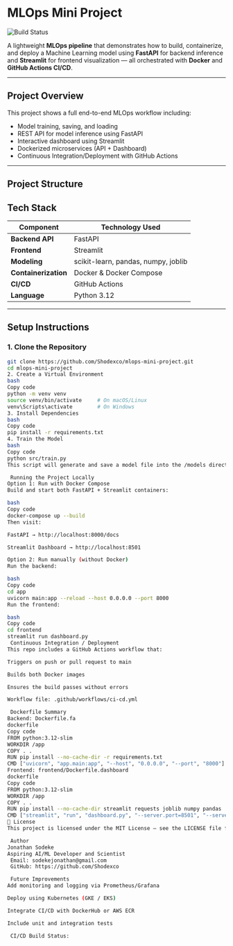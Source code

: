 #  MLOps Mini Project  
![Build Status](https://github.com/Shodexco/mlops-mini-project/actions/workflows/ci-cd.yml/badge.svg)

A lightweight **MLOps pipeline** that demonstrates how to build, containerize, and deploy a Machine Learning model using **FastAPI** for backend inference and **Streamlit** for frontend visualization — all orchestrated with **Docker** and **GitHub Actions CI/CD**.  

---

##  Project Overview  

This project shows a full end-to-end MLOps workflow including:  
- Model training, saving, and loading  
- REST API for model inference using FastAPI  
- Interactive dashboard using Streamlit  
- Dockerized microservices (API + Dashboard)  
- Continuous Integration/Deployment with GitHub Actions  

---

##  Project Structure  

##  Tech Stack  

| Component       | Technology Used |
|-----------------|-----------------|
| **Backend API** | FastAPI |
| **Frontend** | Streamlit |
| **Modeling** | scikit-learn, pandas, numpy, joblib |
| **Containerization** | Docker & Docker Compose |
| **CI/CD** | GitHub Actions |
| **Language** | Python 3.12 |

---

##  Setup Instructions  

### 1. Clone the Repository
```bash
git clone https://github.com/Shodexco/mlops-mini-project.git
cd mlops-mini-project
2. Create a Virtual Environment
bash
Copy code
python -m venv venv
source venv/bin/activate     # On macOS/Linux
venv\Scripts\activate        # On Windows
3. Install Dependencies
bash
Copy code
pip install -r requirements.txt
4. Train the Model
bash
Copy code
python src/train.py
This script will generate and save a model file into the /models directory.

 Running the Project Locally
Option 1: Run with Docker Compose
Build and start both FastAPI + Streamlit containers:

bash
Copy code
docker-compose up --build
Then visit:

FastAPI → http://localhost:8000/docs

Streamlit Dashboard → http://localhost:8501

Option 2: Run manually (without Docker)
Run the backend:

bash
Copy code
cd app
uvicorn main:app --reload --host 0.0.0.0 --port 8000
Run the frontend:

bash
Copy code
cd frontend
streamlit run dashboard.py
 Continuous Integration / Deployment
This repo includes a GitHub Actions workflow that:

Triggers on push or pull request to main

Builds both Docker images

Ensures the build passes without errors

Workflow file: .github/workflows/ci-cd.yml

 Dockerfile Summary
Backend: Dockerfile.fa
dockerfile
Copy code
FROM python:3.12-slim
WORKDIR /app
COPY . .
RUN pip install --no-cache-dir -r requirements.txt
CMD ["uvicorn", "app.main:app", "--host", "0.0.0.0", "--port", "8000"]
Frontend: frontend/Dockerfile.dashboard
dockerfile
Copy code
FROM python:3.12-slim
WORKDIR /app
COPY . .
RUN pip install --no-cache-dir streamlit requests joblib numpy pandas
CMD ["streamlit", "run", "dashboard.py", "--server.port=8501", "--server.address=0.0.0.0"]
🧾 License
This project is licensed under the MIT License — see the LICENSE file for details.

 Author
Jonathan Sodeke
Aspiring AI/ML Developer and Scientist
 Email: sodekejonathan@gmail.com
 GitHub: https://github.com/Shodexco

 Future Improvements
Add monitoring and logging via Prometheus/Grafana

Deploy using Kubernetes (GKE / EKS)

Integrate CI/CD with DockerHub or AWS ECR

Include unit and integration tests

 CI/CD Build Status:








